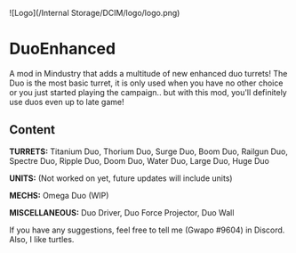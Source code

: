 ![Logo](/Internal Storage/DCIM/logo/logo.png)
# DuoEnhanced
A mod in Mindustry that adds a multitude of new enhanced duo turrets! The Duo is the most basic turret, it is only used when you have no other choice or you just started playing the campaign.. but with this mod, you'll definitely use duos even up to late game!


## Content

<b>TURRETS:</b> Titanium Duo, Thorium Duo, Surge Duo, Boom Duo, Railgun Duo, Spectre Duo, Ripple Duo, Doom Duo, Water Duo, Large Duo, Huge Duo

<b>UNITS:</b> (Not worked on yet, future updates will include units)

<b>MECHS:</b> Omega Duo (WIP)

<b>MISCELLANEOUS:</b> Duo Driver, Duo Force Projector, Duo Wall


If you have any suggestions, feel free to tell me (Gwapo #9604) in Discord. Also, I like turtles.


